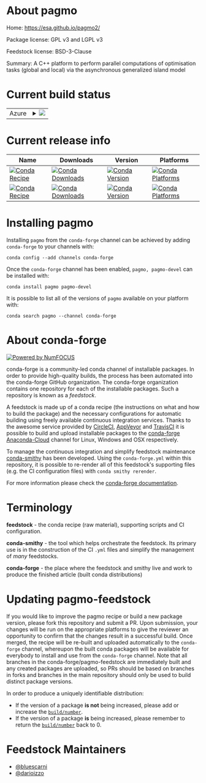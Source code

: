 About pagmo
===========

Home: https://esa.github.io/pagmo2/

Package license: GPL v3 and LGPL v3

Feedstock license: BSD-3-Clause

Summary: A C++ platform to perform parallel computations of optimisation tasks (global and local) via the asynchronous generalized island model



Current build status
====================


<table>
    
  <tr>
    <td>Azure</td>
    <td>
      <details>
        <summary>
          <a href="https://dev.azure.com/conda-forge/feedstock-builds/_build/latest?definitionId=3184&branchName=master">
            <img src="https://dev.azure.com/conda-forge/feedstock-builds/_apis/build/status/pagmo-feedstock?branchName=master">
          </a>
        </summary>
        <table>
          <thead><tr><th>Variant</th><th>Status</th></tr></thead>
          <tbody><tr>
              <td>linux_64</td>
              <td>
                <a href="https://dev.azure.com/conda-forge/feedstock-builds/_build/latest?definitionId=3184&branchName=master">
                  <img src="https://dev.azure.com/conda-forge/feedstock-builds/_apis/build/status/pagmo-feedstock?branchName=master&jobName=linux&configuration=linux_64_" alt="variant">
                </a>
              </td>
            </tr><tr>
              <td>osx_64</td>
              <td>
                <a href="https://dev.azure.com/conda-forge/feedstock-builds/_build/latest?definitionId=3184&branchName=master">
                  <img src="https://dev.azure.com/conda-forge/feedstock-builds/_apis/build/status/pagmo-feedstock?branchName=master&jobName=osx&configuration=osx_64_" alt="variant">
                </a>
              </td>
            </tr><tr>
              <td>win_64_target_platformwin-64</td>
              <td>
                <a href="https://dev.azure.com/conda-forge/feedstock-builds/_build/latest?definitionId=3184&branchName=master">
                  <img src="https://dev.azure.com/conda-forge/feedstock-builds/_apis/build/status/pagmo-feedstock?branchName=master&jobName=win&configuration=win_64_target_platformwin-64" alt="variant">
                </a>
              </td>
            </tr>
          </tbody>
        </table>
      </details>
    </td>
  </tr>
</table>

Current release info
====================

| Name | Downloads | Version | Platforms |
| --- | --- | --- | --- |
| [![Conda Recipe](https://img.shields.io/badge/recipe-pagmo-green.svg)](https://anaconda.org/conda-forge/pagmo) | [![Conda Downloads](https://img.shields.io/conda/dn/conda-forge/pagmo.svg)](https://anaconda.org/conda-forge/pagmo) | [![Conda Version](https://img.shields.io/conda/vn/conda-forge/pagmo.svg)](https://anaconda.org/conda-forge/pagmo) | [![Conda Platforms](https://img.shields.io/conda/pn/conda-forge/pagmo.svg)](https://anaconda.org/conda-forge/pagmo) |
| [![Conda Recipe](https://img.shields.io/badge/recipe-pagmo--devel-green.svg)](https://anaconda.org/conda-forge/pagmo-devel) | [![Conda Downloads](https://img.shields.io/conda/dn/conda-forge/pagmo-devel.svg)](https://anaconda.org/conda-forge/pagmo-devel) | [![Conda Version](https://img.shields.io/conda/vn/conda-forge/pagmo-devel.svg)](https://anaconda.org/conda-forge/pagmo-devel) | [![Conda Platforms](https://img.shields.io/conda/pn/conda-forge/pagmo-devel.svg)](https://anaconda.org/conda-forge/pagmo-devel) |

Installing pagmo
================

Installing `pagmo` from the `conda-forge` channel can be achieved by adding `conda-forge` to your channels with:

```
conda config --add channels conda-forge
```

Once the `conda-forge` channel has been enabled, `pagmo, pagmo-devel` can be installed with:

```
conda install pagmo pagmo-devel
```

It is possible to list all of the versions of `pagmo` available on your platform with:

```
conda search pagmo --channel conda-forge
```


About conda-forge
=================

[![Powered by NumFOCUS](https://img.shields.io/badge/powered%20by-NumFOCUS-orange.svg?style=flat&colorA=E1523D&colorB=007D8A)](http://numfocus.org)

conda-forge is a community-led conda channel of installable packages.
In order to provide high-quality builds, the process has been automated into the
conda-forge GitHub organization. The conda-forge organization contains one repository
for each of the installable packages. Such a repository is known as a *feedstock*.

A feedstock is made up of a conda recipe (the instructions on what and how to build
the package) and the necessary configurations for automatic building using freely
available continuous integration services. Thanks to the awesome service provided by
[CircleCI](https://circleci.com/), [AppVeyor](https://www.appveyor.com/)
and [TravisCI](https://travis-ci.com/) it is possible to build and upload installable
packages to the [conda-forge](https://anaconda.org/conda-forge)
[Anaconda-Cloud](https://anaconda.org/) channel for Linux, Windows and OSX respectively.

To manage the continuous integration and simplify feedstock maintenance
[conda-smithy](https://github.com/conda-forge/conda-smithy) has been developed.
Using the ``conda-forge.yml`` within this repository, it is possible to re-render all of
this feedstock's supporting files (e.g. the CI configuration files) with ``conda smithy rerender``.

For more information please check the [conda-forge documentation](https://conda-forge.org/docs/).

Terminology
===========

**feedstock** - the conda recipe (raw material), supporting scripts and CI configuration.

**conda-smithy** - the tool which helps orchestrate the feedstock.
                   Its primary use is in the construction of the CI ``.yml`` files
                   and simplify the management of *many* feedstocks.

**conda-forge** - the place where the feedstock and smithy live and work to
                  produce the finished article (built conda distributions)


Updating pagmo-feedstock
========================

If you would like to improve the pagmo recipe or build a new
package version, please fork this repository and submit a PR. Upon submission,
your changes will be run on the appropriate platforms to give the reviewer an
opportunity to confirm that the changes result in a successful build. Once
merged, the recipe will be re-built and uploaded automatically to the
`conda-forge` channel, whereupon the built conda packages will be available for
everybody to install and use from the `conda-forge` channel.
Note that all branches in the conda-forge/pagmo-feedstock are
immediately built and any created packages are uploaded, so PRs should be based
on branches in forks and branches in the main repository should only be used to
build distinct package versions.

In order to produce a uniquely identifiable distribution:
 * If the version of a package **is not** being increased, please add or increase
   the [``build/number``](https://conda.io/docs/user-guide/tasks/build-packages/define-metadata.html#build-number-and-string).
 * If the version of a package **is** being increased, please remember to return
   the [``build/number``](https://conda.io/docs/user-guide/tasks/build-packages/define-metadata.html#build-number-and-string)
   back to 0.

Feedstock Maintainers
=====================

* [@bluescarni](https://github.com/bluescarni/)
* [@darioizzo](https://github.com/darioizzo/)

